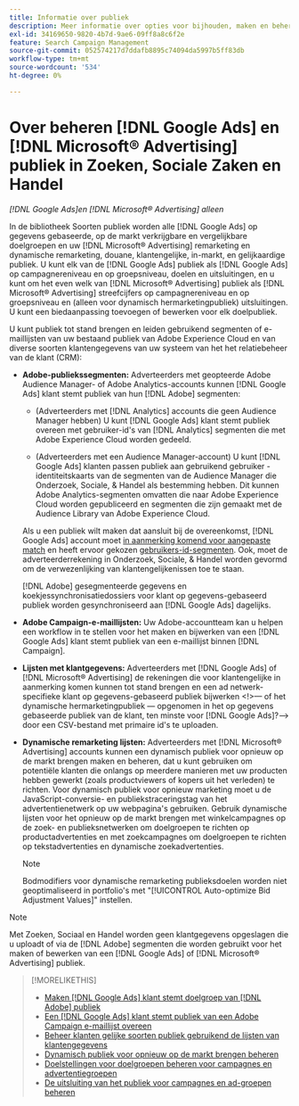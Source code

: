```yaml
---
title: Informatie over publiek
description: Meer informatie over opties voor bijhouden, maken en beheren [!DNL Google Ads] en [!DNL Microsoft® Advertising] publiek.
exl-id: 34169650-9820-4b7d-9ae6-09ff8a8c6f2e
feature: Search Campaign Management
source-git-commit: 052574217d7ddafb8895c74094da5997b5ff83db
workflow-type: tm+mt
source-wordcount: '534'
ht-degree: 0%

---
```


# Over beheren [!DNL Google Ads] en [!DNL Microsoft® Advertising] publiek in Zoeken, Sociale Zaken en Handel

*[!DNL Google Ads]en [!DNL Microsoft® Advertising] alleen*

In de bibliotheek Soorten publiek worden alle [!DNL Google Ads] op gegevens gebaseerde, op de markt verkrijgbare en vergelijkbare doelgroepen en uw [!DNL Microsoft® Advertising] remarketing en dynamische remarketing, douane, klantengelijke, in-markt, en gelijkaardige publiek. U kunt elk van de [!DNL Google Ads] publiek als [!DNL Google Ads] op campagnereniveau en op groepsniveau, doelen en uitsluitingen, en u kunt om het even welk van [!DNL Microsoft® Advertising] publiek als [!DNL Microsoft® Advertising] streefcijfers op campagnereniveau en op groepsniveau en (alleen voor dynamisch hermarketingpubliek) uitsluitingen. U kunt een biedaanpassing toevoegen of bewerken voor elk doelpubliek.

U kunt publiek tot stand brengen en leiden gebruikend segmenten of e-maillijsten van uw bestaand publiek van Adobe Experience Cloud en van diverse soorten klantengegevens van uw systeem van het het relatiebeheer van de klant (CRM):

* **Adobe-publiekssegmenten:** Adverteerders met geopteerde Adobe Audience Manager- of Adobe Analytics-accounts kunnen [!DNL Google Ads] klant stemt publiek van hun [!DNL Adobe] segmenten:

   * (Adverteerders met [!DNL Analytics] accounts die geen Audience Manager hebben) U kunt [!DNL Google Ads] klant stemt publiek overeen met gebruiker-id&#39;s van [!DNL Analytics] segmenten die met Adobe Experience Cloud worden gedeeld.

   * (Adverteerders met een Audience Manager-account) U kunt [!DNL Google Ads] klanten passen publiek aan gebruikend gebruiker - identiteitskaarts van de segmenten van de Audience Manager die Onderzoek, Sociale, &amp; Handel als bestemming hebben. Dit kunnen Adobe Analytics-segmenten omvatten die naar Adobe Experience Cloud worden gepubliceerd en segmenten die zijn gemaakt met de Audience Library van Adobe Experience Cloud.

  Als u een publiek wilt maken dat aansluit bij de overeenkomst, [!DNL Google Ads] account moet [in aanmerking komend voor aangepaste match](https://support.google.com/adspolicy/answer/6299717) en heeft ervoor gekozen [gebruikers-id-segmenten](https://support.google.com/google-ads/answer/9199250). Ook, moet de adverteerderrekening in Onderzoek, Sociale, &amp; Handel worden gevormd om de verwezenlijking van klantengelijkenissen toe te staan.<!-- For Analytics audiences: Analytics Only Integration. For Audience Manager, Enable CM/CRM option) -->

  [!DNL Adobe] gesegmenteerde gegevens en koekjessynchronisatiedossiers voor klant op gegevens-gebaseerd publiek worden gesynchroniseerd aan [!DNL Google Ads] dagelijks.

* **Adobe Campaign-e-maillijsten:** Uw Adobe-accountteam kan u helpen een workflow in te stellen voor het maken en bijwerken van een [!DNL Google Ads] klant stemt publiek van een e-maillijst binnen [!DNL Campaign].

* **Lijsten met klantgegevens:** Adverteerders met [!DNL Google Ads] of [!DNL Microsoft® Advertising] de rekeningen die voor klantengelijke in aanmerking komen kunnen tot stand brengen en een ad netwerk-specifieke klant op gegevens-gebaseerd publiek bijwerken &lt;!>— of het dynamische hermarketingpubliek — opgenomen in het op gegevens gebaseerde publiek van de klant, ten minste voor [!DNL Google Ads]?—> door een CSV-bestand met primaire id&#39;s te uploaden.

* **Dynamische remarketing lijsten:** Adverteerders met [!DNL Microsoft® Advertising] accounts kunnen een dynamisch publiek voor opnieuw op de markt brengen maken en beheren, dat u kunt gebruiken om potentiële klanten die onlangs op meerdere manieren met uw producten hebben gewerkt (zoals productviewers of kopers uit het verleden) te richten. Voor dynamisch publiek voor opnieuw marketing moet u de JavaScript-conversie- en publiekstraceringstag van het advertentienetwerk op uw webpagina&#39;s gebruiken. Gebruik dynamische lijsten voor het opnieuw op de markt brengen met winkelcampagnes op de zoek- en publieksnetwerken om doelgroepen te richten op productadvertenties en met zoekcampagnes om doelgroepen te richten op tekstadvertenties en dynamische zoekadvertenties. <!--[For [!DNL Google Ads], these are technically included in a customer data-based audience, so word this all carefully when we add support for them.]-->

  >[!NOTE]
  >
  >Bodmodifiers voor dynamische remarketing publieksdoelen worden niet geoptimaliseerd in portfolio&#39;s met &quot;[!UICONTROL Auto-optimize Bid Adjustment Values]&quot; instellen.

>[!NOTE]
>
>Met Zoeken, Sociaal en Handel worden geen klantgegevens opgeslagen die u uploadt of via de [!DNL Adobe] segmenten die worden gebruikt voor het maken of bewerken van een [!DNL Google Ads] of [!DNL Microsoft® Advertising] publiek.

>[!MORELIKETHIS]
>
>* [Maken [!DNL Google Ads] klant stemt doelgroep van [!DNL Adobe] publiek](google-audience-from-adobe-audience.md)
>* [Een [!DNL Google Ads] klant stemt publiek van een Adobe Campaign e-maillijst overeen](google-audience-from-campaign-email-list.md)
>* [Beheer klanten gelijke soorten publiek gebruikend de lijsten van klantengegevens](audience-from-customer-data-list.md)
>* [Dynamisch publiek voor opnieuw op de markt brengen beheren](audience-dynamic-remarketing-manage.md)
>* [Doelstellingen voor doelgroepen beheren voor campagnes en advertentiegroepen](audience-targets-manage.md)
>* [De uitsluiting van het publiek voor campagnes en ad-groepen beheren](audience-exclusions-manage.md)

